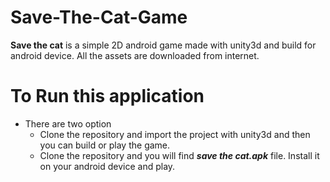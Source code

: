 # Save-The-Cat-Game
**Save the cat** is a simple 2D android game made with unity3d and build for android device.
All the assets are downloaded from internet. 
# To Run this application
* There are two option
  * Clone the repository and import the project with unity3d and then you can build or play the game.
  * Clone the repository and you will find **_save the cat.apk_** file. Install it on your android device and play.
